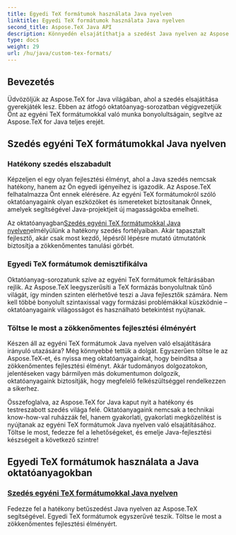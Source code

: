 ```yaml
---
title: Egyedi TeX formátumok használata Java nyelven
linktitle: Egyedi TeX formátumok használata Java nyelven
second_title: Aspose.TeX Java API
description: Könnyedén elsajátíthatja a szedést Java nyelven az Aspose.TeX segítségével. Merüljön el az Egyedi TeX formátumok oktatóanyagaiban a zökkenőmentes fejlesztés érdekében. Töltse le most, és javítsa Java-készségeit!
type: docs
weight: 29
url: /hu/java/custom-tex-formats/
---
```

## Bevezetés

Üdvözöljük az Aspose.TeX for Java világában, ahol a szedés elsajátítása gyerekjáték lesz. Ebben az átfogó oktatóanyag-sorozatban végigvezetjük Önt az egyéni TeX formátumokkal való munka bonyolultságain, segítve az Aspose.TeX for Java teljes erejét.

## Szedés egyéni TeX formátumokkal Java nyelven

### Hatékony szedés elszabadult

Képzeljen el egy olyan fejlesztési élményt, ahol a Java szedés nemcsak hatékony, hanem az Ön egyedi igényeihez is igazodik. Az Aspose.TeX felhatalmazza Önt ennek elérésére. Az egyéni TeX formátumokról szóló oktatóanyagaink olyan eszközöket és ismereteket biztosítanak Önnek, amelyek segítségével Java-projektjeit új magasságokba emelheti.

 Az oktatóanyagban[Szedés egyéni TeX formátumokkal Java nyelven](./typesetting-custom-tex-formats/)elmélyülünk a hatékony szedés fortélyaiban. Akár tapasztalt fejlesztő, akár csak most kezdő, lépésről lépésre mutató útmutatónk biztosítja a zökkenőmentes tanulási görbét.

### Egyedi TeX formátumok demisztifikálva

Oktatóanyag-sorozatunk szíve az egyéni TeX formátumok feltárásában rejlik. Az Aspose.TeX leegyszerűsíti a TeX formázás bonyolultnak tűnő világát, így minden szinten elérhetővé teszi a Java fejlesztők számára. Nem kell többé bonyolult szintaxissal vagy formázási problémákkal küszködnie – oktatóanyagaink világosságot és használható betekintést nyújtanak.

### Töltse le most a zökkenőmentes fejlesztési élményért

Készen áll az egyéni TeX formátumok Java nyelven való elsajátítására irányuló utazására? Még könnyebbé tettük a dolgát. Egyszerűen töltse le az Aspose.TeX-et, és nyissa meg oktatóanyagainkat, hogy beindítsa a zökkenőmentes fejlesztési élményt. Akár tudományos dolgozatokon, jelentéseken vagy bármilyen más dokumentumon dolgozik, oktatóanyagaink biztosítják, hogy megfelelő felkészültséggel rendelkezzen a sikerhez.

Összefoglalva, az Aspose.TeX for Java kaput nyit a hatékony és testreszabott szedés világa felé. Oktatóanyagaink nemcsak a technikai know-how-val ruházzák fel, hanem gyakorlati, gyakorlati megközelítést is nyújtanak az egyéni TeX formátumok Java nyelven való elsajátításához. Töltse le most, fedezze fel a lehetőségeket, és emelje Java-fejlesztési készségeit a következő szintre!
## Egyedi TeX formátumok használata a Java oktatóanyagokban
### [Szedés egyéni TeX formátumokkal Java nyelven](./typesetting-custom-tex-formats/)
Fedezze fel a hatékony betűszedést Java nyelven az Aspose.TeX segítségével. Egyedi TeX formátumok egyszerűvé teszik. Töltse le most a zökkenőmentes fejlesztési élményért.